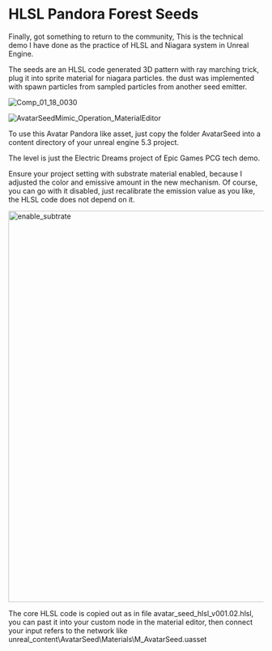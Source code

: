 # HLSL Pandora Forest Seeds
Finally, got something to return to the community, This is the technical demo I have done as the practice of HLSL and Niagara system in Unreal Engine.

The seeds are an HLSL code generated 3D pattern with ray marching trick, plug it into sprite material for niagara particles. the dust was implemented with spawn particles from sampled particles from another seed emitter.


![Comp_01_18_0030](https://github.com/baiyanghor/HLSL_Avatar_Seeds/assets/22685081/f4ef476a-6381-404b-97ae-285b947aeaef)

![AvatarSeedMimic_Operation_MaterialEditor](https://github.com/baiyanghor/HLSL_Avatar_Seeds/assets/22685081/c66ba097-9dbf-4e4f-bc86-ee0948a1d098)


To use this Avatar Pandora like asset, just copy the folder AvatarSeed into a content directory of your unreal engine 5.3 project.

The level is just the Electric Dreams project of Epic Games PCG tech demo.

Ensure your project setting with substrate material enabled, because I adjusted the color and emissive amount in the new mechanism.
Of course, you can go with it disabled, just recalibrate the emission value as you like, the HLSL code does not depend on it.

<img width="773" alt="enable_subtrate" src="https://github.com/baiyanghor/HLSL_Avatar_Seeds/assets/22685081/1c2abc7d-12d4-43e1-9473-93181ecc3638">


The core HLSL code is copied out as in file avatar_seed_hlsl_v001.02.hlsl, you can past it into your custom node in the material editor, then connect your input refers to the network like unreal_content\AvatarSeed\Materials\M_AvatarSeed.uasset
